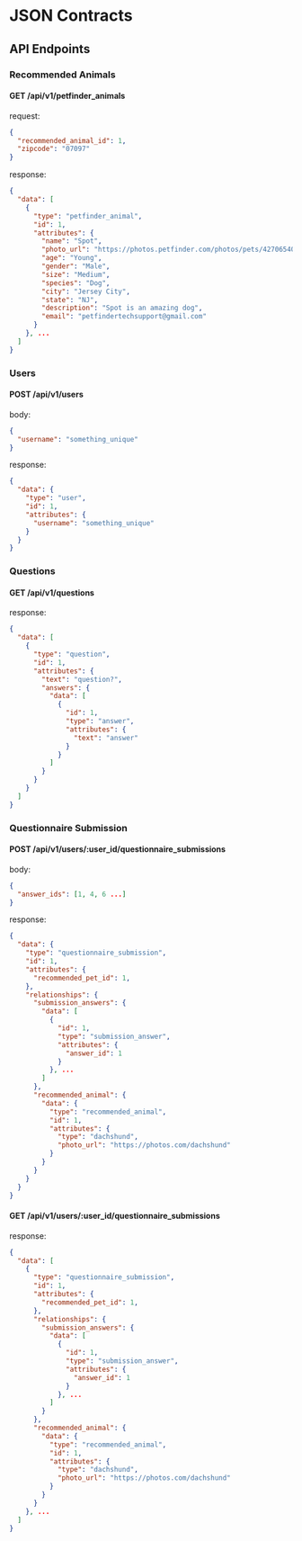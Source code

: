 # JSON Contracts

## API Endpoints

### Recommended Animals

#### GET /api/v1/petfinder_animals

request:

```json
{
  "recommended_animal_id": 1,
  "zipcode": "07097"
}
```

response:

```json
{
  "data": [
    {
      "type": "petfinder_animal",
      "id": 1,
      "attributes": {
        "name": "Spot",
        "photo_url": "https://photos.petfinder.com/photos/pets/42706540/1/?bust=1546042081",
        "age": "Young",
        "gender": "Male",
        "size": "Medium",
        "species": "Dog",
        "city": "Jersey City",
        "state": "NJ",
        "description": "Spot is an amazing dog",
        "email": "petfindertechsupport@gmail.com"
      }
    }, ...
  ]
}
```

### Users

#### POST /api/v1/users

body:

```json
{
  "username": "something_unique"
}
```

response:

```json
{
  "data": {
    "type": "user",
    "id": 1,
    "attributes": {
      "username": "something_unique"
    }
  }
}
```

### Questions

#### GET /api/v1/questions

response:

```json
{
  "data": [
    {
      "type": "question",
      "id": 1,
      "attributes": {
        "text": "question?",
        "answers": {
          "data": [
            {
              "id": 1,
              "type": "answer",
              "attributes": {
                "text": "answer"
              }
            }
          ]
        }
      }
    }
  ]
}
```

### Questionnaire Submission

#### POST /api/v1/users/:user_id/questionnaire_submissions

body:

```json
{
  "answer_ids": [1, 4, 6 ...]
}
```

response:

```json
{
  "data": {
    "type": "questionnaire_submission",
    "id": 1,
    "attributes": {
      "recommended_pet_id": 1,
    },
    "relationships": {
      "submission_answers": {
        "data": [
          {
            "id": 1,
            "type": "submission_answer",
            "attributes": {
              "answer_id": 1
            }
          }, ...
        ]
      },
      "recommended_animal": {
        "data": {
          "type": "recommended_animal",
          "id": 1,
          "attributes": {
            "type": "dachshund",
            "photo_url": "https://photos.com/dachshund"
          }
        }
      }
    }
  }
}
```

#### GET /api/v1/users/:user_id/questionnaire_submissions

response:

```json
{
  "data": [
    {
      "type": "questionnaire_submission",
      "id": 1,
      "attributes": {
        "recommended_pet_id": 1,
      },
      "relationships": {
        "submission_answers": {
          "data": [
            {
              "id": 1,
              "type": "submission_answer",
              "attributes": {
                "answer_id": 1
              }
            }, ...
          ]
        }
      },
      "recommended_animal": {
        "data": {
          "type": "recommended_animal",
          "id": 1,
          "attributes": {
            "type": "dachshund",
            "photo_url": "https://photos.com/dachshund"
          }
        }
      }
    }, ...
  ]
}
```
